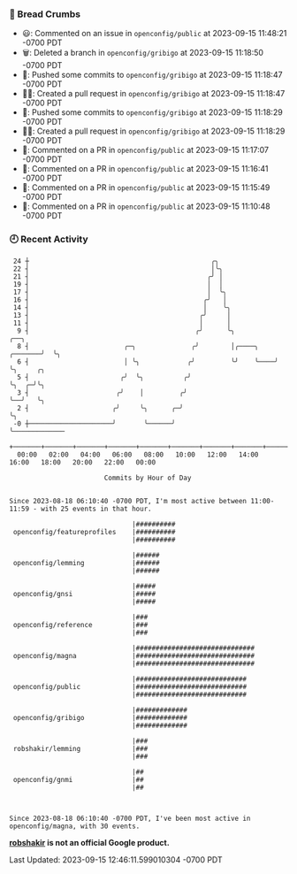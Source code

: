 ### 🍞 Bread Crumbs

 * 😃: Commented on an issue in `openconfig/public` at 2023-09-15 11:48:21 -0700 PDT
 * 🗑: Deleted a branch in `openconfig/gribigo` at 2023-09-15 11:18:50 -0700 PDT
 * 🚢: Pushed some commits to `openconfig/gribigo` at 2023-09-15 11:18:47 -0700 PDT
 * ✍🏼: Created a pull request in `openconfig/gribigo` at 2023-09-15 11:18:47 -0700 PDT
 * 🚢: Pushed some commits to `openconfig/gribigo` at 2023-09-15 11:18:29 -0700 PDT
 * ✍🏼: Created a pull request in `openconfig/gribigo` at 2023-09-15 11:18:29 -0700 PDT
 * 💬: Commented on a PR in  `openconfig/public` at 2023-09-15 11:17:07 -0700 PDT
 * 💬: Commented on a PR in  `openconfig/public` at 2023-09-15 11:16:41 -0700 PDT
 * 💬: Commented on a PR in  `openconfig/public` at 2023-09-15 11:15:49 -0700 PDT
 * 💬: Commented on a PR in  `openconfig/public` at 2023-09-15 11:10:48 -0700 PDT

### 🕘 Recent Activity
```
 24 ┼                                              ╭╮
 22 ┤                                              │╰╮
 21 ┤                                             ╭╯ │
 19 ┤                                             │  │
 17 ┤                                             │  ╰╮
 16 ┤                                            ╭╯   │
 14 ┤                                            │    ╰╮
 13 ┤                                           ╭╯     │
 11 ┤                                           │      │
  9 ┤                                          ╭╯      ╰╮                  ╭──╮
  8 ┤                        ╭─╮              ╭╯        │╭────╮    ╭───────╯  ╰╮
  6 ┤                        │ ╰╮            ╭╯         ╰╯    ╰────╯           ╰╮     ╭╮
  5 ┤                       ╭╯  ╰╮          ╭╯                                  ╰╮  ╭─╯╰╮
  3 ┤                      ╭╯    │         ╭╯                                    ╰──╯   ╰╮
  2 ┤                     ╭╯     ╰╮      ╭─╯                                             ╰╮
 -0 ┼─────────────────────╯       ╰──────╯                                                ╰─────────────
    +───────+───────+───────+───────+───────+───────+───────+───────+───────+───────+───────+───────+────
  00:00   02:00   04:00   06:00   08:00   10:00   12:00   14:00   16:00   18:00   20:00   22:00   00:00   

						Commits by Hour of Day


Since 2023-08-18 06:10:40 -0700 PDT, I'm most active between 11:00-11:59 - with 25 events in that hour.

```



```
                               |##########
 openconfig/featureprofiles    |##########
                               |##########

                               |######
 openconfig/lemming            |######
                               |######

                               |#####
 openconfig/gnsi               |#####
                               |#####

                               |###
 openconfig/reference          |###
                               |###

                               |##############################
 openconfig/magna              |##############################
                               |##############################

                               |############################
 openconfig/public             |############################
                               |############################

                               |#############
 openconfig/gribigo            |#############
                               |#############

                               |###
 robshakir/lemming             |###
                               |###

                               |##
 openconfig/gnmi               |##
                               |##



Since 2023-08-18 06:10:40 -0700 PDT, I've been most active in openconfig/magna, with 30 events.

```
**[robshakir](mailto:robjs@google.com) is not an official Google product.**  


Last Updated: 2023-09-15 12:46:11.599010304 -0700 PDT
